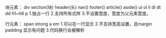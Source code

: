 块元素： div section(块) header(头) nav() footer() article() aside() ul ol li dl dt dd h1~h6 p
	1.独占一行
	2.支持所有式样
	3.不设置宽度，宽度为父元素宽度。

行元素： span strong a em 
	1.可以在一行显示
	2.不支持宽高设置，且margin padding 显示有问题
	3.代码换行会被解析